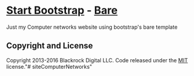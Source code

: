 # [Start Bootstrap](http://startbootstrap.com/) - [Bare](http://startbootstrap.com/template-overviews/bare/)
Just my Computer networks website using bootstrap's bare template

## Copyright and License
Copyright 2013-2016 Blackrock Digital LLC. Code released under the [MIT](https://github.com/BlackrockDigital/startbootstrap-bare/blob/gh-pages/LICENSE) license."# siteComputerNetworks" 

